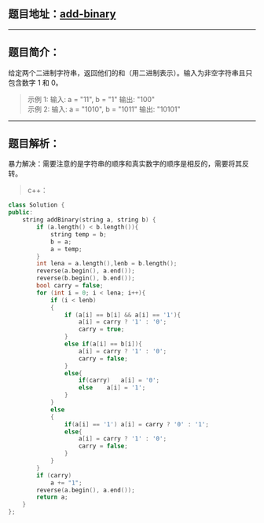 ## 题目地址：[add-binary](https://leetcode.com/problems/add-binary/)
---
## 题目简介：
给定两个二进制字符串，返回他们的和（用二进制表示）。输入为非空字符串且只包含数字 1 和 0。  
> 示例 1:     输入: a = "11", b = "1"     输出: "100"    
> 示例 2:     输入: a = "1010", b = "1011"     输出: "10101"   
---
## 题目解析：
暴力解决：需要注意的是字符串的顺序和真实数字的顺序是相反的，需要将其反转。
>c++：
```c++
class Solution {
public:
    string addBinary(string a, string b) {
        if (a.length() < b.length()){
            string temp = b;
            b = a;
            a = temp;
        }
        int lena = a.length(),lenb = b.length();
        reverse(a.begin(), a.end());
        reverse(b.begin(), b.end());
        bool carry = false;
        for (int i = 0; i < lena; i++){
            if (i < lenb)
            {
                if (a[i] == b[i] && a[i] == '1'){
                    a[i] = carry ? '1' : '0';
                    carry = true;
                }
                else if(a[i] == b[i]){
                    a[i] = carry ? '1' : '0';
                    carry = false;
                }
                else{
                    if(carry)   a[i] = '0';
                    else    a[i] = '1';
                }
            }
            else
            {
                if(a[i] == '1') a[i] = carry ? '0' : '1';
                else{
                    a[i] = carry ? '1' : '0';
                    carry = false;
                }
            }
        }
        if (carry)
            a += "1";
        reverse(a.begin(), a.end());
        return a;
    }
};
```
